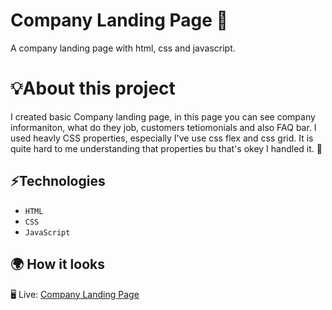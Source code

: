 # Company Landing Page 💼
A company landing page with html, css and javascript.

# 💡About this project 
I created basic Company landing page, in this page you can see company informaniton, what do they job, customers tetiomonials and also FAQ bar. I used heavly CSS properties, especially I've use css flex and css grid. It is quite hard to me understanding that properties bu that's okey I handled it. 🥳

## ⚡Technologies
* `HTML`
* `CSS`
* `JavaScript`

## 🌍 How it looks 

🖥️ Live: [Company Landing Page](https://sadikahmetaydin.github.io/company-landing-page/)
